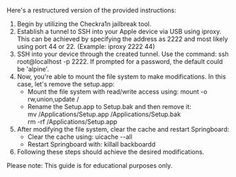 Here's a restructured version of the provided instructions:

1. Begin by utilizing the Checkra1n jailbreak tool.
2. Establish a tunnel to SSH into your Apple device via USB using iproxy. This can be achieved by specifying the address as 2222 and most likely using port 44 or 22. (Example: iproxy 2222 44)
3. SSH into your device through the created tunnel. Use the command: ssh root@localhost -p 2222. If prompted for a password, the default could be 'alpine'.
4. Now, you're able to mount the file system to make modifications. In this case, let's remove the setup.app:  
   - Mount the file system with read/write access using: mount -o rw,union,update /
   - Rename the Setup.app to Setup.bak and then remove it:  
     mv /Applications/Setup.app /Applications/Setup.bak  
     rm -rf /Applications/Setup.app
5. After modifying the file system, clear the cache and restart Springboard:  
   - Clear the cache using: uicache --all  
   - Restart Springboard with: killall backboardd
6. Following these steps should achieve the desired modifications.

Please note: This guide is for educational purposes only.
